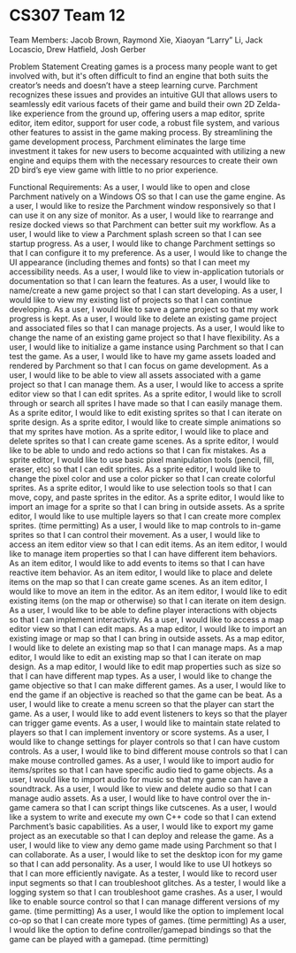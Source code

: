 # CS307 Team 12
Team Members:
Jacob Brown, Raymond Xie, Xiaoyan “Larry” Li, Jack Locascio, Drew Hatfield, Josh Gerber

Problem Statement
Creating games is a process many people want to get involved with, but it's often difficult to find an engine that both suits the creator’s needs and doesn’t have a steep learning curve. Parchment recognizes these issues and provides an intuitive GUI that allows users to seamlessly edit various facets of their game and build their own 2D Zelda-like experience from the ground up, offering users a map editor, sprite editor, item editor, support for user code, a robust file system, and various other features to assist in the game making process. By streamlining the game development process, Parchment eliminates the large time investment it takes for new users to become acquainted with utilizing a new engine and equips them with the necessary resources to create their own 2D bird’s eye view game with little to no prior experience.

Functional Requirements:
As a user, I would like to open and close Parchment natively on a Windows OS so that I can use the game engine.
As a user, I would like to resize the Parchment window responsively so that I can use it  on any size of monitor.
As a user, I would like to rearrange and resize docked views so that Parchment can better suit my workflow.
As a user, I would like to view a Parchment splash screen so that I can see startup progress.
As a user, I would like to change Parchment settings so that I can configure it to my preference.
As a user, I would like to change the UI appearance (including themes and fonts) so that I can meet my accessibility needs.
As a user, I would like to view in-application tutorials or documentation so that I can learn the features.
As a user, I would like to name/create a new game project so that I can start developing.
As a user, I would like to view my existing list of projects so that I can continue developing.
As a user, I would like to save a game project so that my work progress is kept.
As a user, I would like to delete an existing game project and associated files so that I can manage projects.
As a user, I would like to change the name of an existing game project so that I have flexibility.
As a user, I would like to initialize a game instance using Parchment so that I can test the game.
As a user, I would like to have my game assets loaded and rendered by Parchment so that I can focus on game development.
As a user, I would like to be able to view all assets associated with a game project so that I can manage them.
As a user, I would like to access a sprite editor view so that I can edit sprites.
As a sprite editor, I would like to scroll through or search all sprites I have made so that I can easily manage them.
As a sprite editor, I would like to edit existing sprites so that I can iterate on sprite design.
As a sprite editor, I would like to create simple animations so that my sprites have motion.
As a sprite editor, I would like to place and delete sprites so that I can create game scenes.
As a sprite editor, I would like to be able to undo and redo actions so that I can fix mistakes.
As a sprite editor, I would like to use basic pixel manipulation tools (pencil, fill, eraser, etc) so that I can edit sprites.
As a sprite editor, I would like to change the pixel color and use a color picker so that I can create colorful sprites.
As a sprite editor, I would like to use selection tools so that I can move, copy, and paste sprites in the editor.
As a sprite editor, I would like to import an image for a sprite so that I can bring in outside assets.
As a sprite editor, I would like to use multiple layers so that I can create more complex sprites. (time permitting)
As a user,  I would like to map controls to in-game sprites so that I can control their movement.
As a user, I would like to access an item editor view so that I can edit items.
As an item editor, I would like to manage item properties so that I can have different item behaviors.
As an item editor, I would like to add events to items so that I can have reactive item behavior.
As an item editor, I would like to place and delete items on the map so that I can create game scenes.
As an item editor, I would like to move an item in the editor.
As an item editor, I would like to edit existing items (on the map or otherwise) so that I can iterate on item design.
As a user, I would like to be able to define player interactions with objects so that I can implement interactivity.
As a user, I would like to access a map editor view so that I can edit maps.
As a map editor, I would like to import an existing image or map so that I can bring in outside assets.
As a map editor, I would like to delete an existing map so that I can manage maps.
As a map editor, I would like to edit an existing map so that I can iterate on map design.
As a map editor, I would like to edit map properties such as size so that I can have different map types.
As a user, I would like to change the game objective so that I can make different games.
As a user, I would like to end the game if an objective is reached so that the game can be beat.
As a user, I would like to create a menu screen so that the player can start the game.
As a user, I would like to add event listeners to keys so that the player can trigger game events.
As a user, I would like to maintain state related to players so that I can implement inventory or score systems.
As a user, I would like to change settings for player controls so that I can have custom controls.
As a user, I would like to bind different mouse controls so that I can make mouse controlled games.
As a user, I would like to import audio for items/sprites so that I can have specific audio tied to game objects.
As a user, I would like to import audio for music so that my game can have a soundtrack.
As a user, I would like to view and delete audio so that I can manage audio assets.
As a user, I would like to have control over the in-game camera so that I can script things like cutscenes.
As a user, I would like a system to write and execute my own C++ code so that I can extend Parchment’s basic capabilities.
As a user, I would like to export my game project as an executable so that I can deploy and release the game.
As a user, I would like to view any demo game made using Parchment so that I can collaborate.
As a user, I would like to set the desktop icon for my game so that I can add personality.
As a user, I would like to use UI hotkeys so that I can more efficiently navigate.
As a tester, I would like to record user input segments so that I can troubleshoot glitches.
As a tester, I would like a logging system so that I can troubleshoot game crashes.
As a user, I would like to enable source control so that I can manage different versions of my game. (time permitting)
As a user, I would like the option to implement local co-op so that I can create more types of games. (time permitting)
As a user, I would like the option to define controller/gamepad bindings so that the game can be played with a gamepad. (time permitting)
